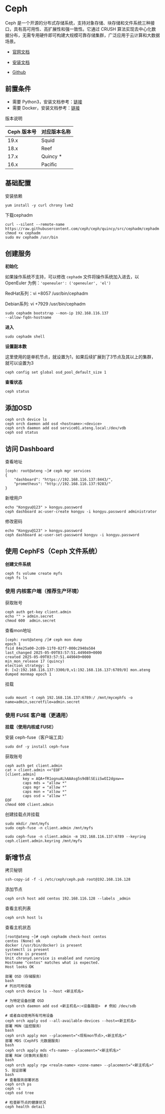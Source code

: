 # Ceph

Ceph 是一个开源的分布式存储系统，支持对象存储、块存储和文件系统三种接口，具有高可用性、高扩展性和强一致性。它通过 CRUSH 算法实现去中心化数据分布，无需专用硬件即可构建大规模可靠存储集群，广泛应用于云计算和大数据场景。

- [官网文档](https://docs.ceph.com/en/latest/releases/)
- [安装文档](https://docs.ceph.com/en/latest/cephadm/install/#cephadm-deploying-new-cluster)

- [Github](https://github.com/ceph/ceph/tree/quincy/src/cephadm)

## 前置条件

- 需要 Python3，安装文档参考：[链接](/work/service/python/v3.13.3/)
- 需要 Docker，安装文档参考：[链接](/work/docker/deploy/v27.3.1/)

版本说明

| Ceph 版本号 | 对应版本名称 |
| ----------- | ------------ |
| 19.x        | Squid        |
| 18.x        | Reef         |
| 17.x        | Quincy *     |
| 16.x        | Pacific      |

## 基础配置

安装依赖

```
yum install -y curl chrony lvm2
```

下载cephadm

```
curl --silent --remote-name https://raw.githubusercontent.com/ceph/ceph/quincy/src/cephadm/cephadm
chmod +x cephadm
sudo mv cephadm /usr/bin
```

## 创建服务

**初始化**

如果操作系统不支持，可以修改 `cephadm` 文件将操作系统加入进去，以 OpenEuler 为例：`'openeuler': ('openeuler', 'el')`

RedHat系列：vi +8057 /usr/bin/cephadm

Debian系列:   vi +7929 /usr/bin/cephadm

```
sudo cephadm bootstrap --mon-ip 192.168.116.137
--allow-fqdn-hostname
```

**进入**

```
sudo cephadm shell
```

**设置副本数**

这里使用的是单机节点，就设置为1，如果后续扩展到了3节点及其以上的集群，就可以设置为3

```
ceph config set global osd_pool_default_size 1
```

**查看状态**

```
ceph status
```



## 添加OSD

```
ceph orch device ls
ceph orch daemon add osd <hostname>:<device>
ceph orch daemon add osd service01.ateng.local:/dev/vdb
ceph osd status
```



## 访问 Dashboard

查看地址

```
[ceph: root@ateng ~]# ceph mgr services
{
    "dashboard": "https://192.168.116.137:8443/",
    "prometheus": "http://192.168.116.137:9283/"
}
```

新增用户

```
echo "Kongyu@123" > kongyu.password
ceph dashboard ac-user-create kongyu -i kongyu.password administrator
```

修改密码

```
echo "Kongyu@123" > kongyu.password
ceph dashboard ac-user-set-password kongyu -i kongyu.password
```



## 使用 CephFS（Ceph 文件系统）

**创建文件系统**

```
ceph fs volume create myfs
ceph fs ls
```

### 使用 内核客户端（推荐生产环境）

获取账号

```
ceph auth get-key client.admin
echo "" > admin.secret
chmod 600  admin.secret
```

查看mon地址

```
[ceph: root@ateng /]# ceph mon dump
epoch 1
fsid 84e25a00-2c89-11f0-82f7-000c2940a584
last_changed 2025-05-09T03:57:51.449049+0000
created 2025-05-09T03:57:51.449049+0000
min_mon_release 17 (quincy)
election_strategy: 1
0: [v2:192.168.116.137:3300/0,v1:192.168.116.137:6789/0] mon.ateng
dumped monmap epoch 1
```

挂载

```

sudo mount -t ceph 192.168.116.137:6789:/ /mnt/mycephfs -o name=admin,secretfile=admin.secret

```

### 使用 FUSE 客户端（更通用）

**挂载（使用内核或 FUSE）**

安装 ceph-fuse（客户端工具）

```
sudo dnf -y install ceph-fuse
```

获取账号

```
ceph auth get client.admin
cat > client.admin <<"EOF"
[client.admin]
        key = AQA+fR1ognuALhAAAsg5s9dBlSEiiSwOI2dgxw==
        caps mds = "allow *"
        caps mgr = "allow *"
        caps mon = "allow *"
        caps osd = "allow *"
EOF
chmod 600 client.admin
```

创建挂载点并挂载

```
sudo mkdir /mnt/myfs
sudo ceph-fuse -n client.admin /mnt/myfs

sudo ceph-fuse -n client.admin -m 192.168.116.137:6789 --keyring ceph.client.admin.keyring /mnt/myfs

```



## 新增节点

拷贝秘钥

```
ssh-copy-id -f -i /etc/ceph/ceph.pub root@192.168.116.128
```

添加节点

```
ceph orch host add centos 192.168.116.128 --labels _admin
```

查看主机列表

```
ceph orch host ls
```

查看主机状态

```
[root@ateng ~]# ceph cephadm check-host centos
centos (None) ok
docker (/usr/bin/docker) is present
systemctl is present
lvcreate is present
Unit chronyd.service is enabled and running
Hostname "centos" matches what is expected.
Host looks OK
```



```
部署 OSD（存储服务）
bash
# 列出可用设备
ceph orch device ls --host <新主机名>

# 为特定设备创建 OSD
ceph orch daemon add osd <新主机名>:<设备路径>  # 例如 /dev/sdb

# 或者自动使用所有可用设备
ceph orch apply osd --all-available-devices --host=<新主机名>
部署 MON（监控服务）
bash
ceph orch apply mon --placement="<现有mon节点>,<新主机名>"
部署 MDS（CephFS 元数据服务）
bash
ceph orch apply mds <fs-name> --placement="<新主机名>"
部署 RGW（对象网关服务）
bash
ceph orch apply rgw <realm-name> <zone-name> --placement="<新主机名>"
5. 验证部署
bash
# 查看服务部署状态
ceph orch ps
ceph -s
ceph osd tree

# 检查新节点的健康状况
ceph health detail
```

